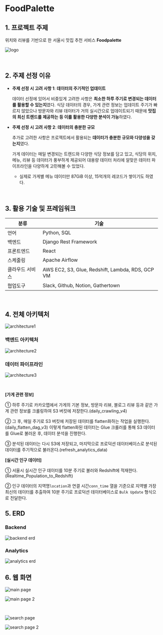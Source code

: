 # FoodPalette

## 1. 프로젝트 주제

위치와 리뷰를 기반으로 한 서울시 맛집 추천 서비스 **Foodpalette**

![logo](image.png)

<br>

## 2. 주제 선정 이유

- **주제 선정 시 고려 사항 1**: **데이터의 주기적인 업데이트**
    
    데이터 선정에 있어서 비중있게 고려한 사항은 **최소한 하루 주기로 변경되는 데이터를 활용할 수 있는지**였다. 식당 데이터의 경우, 가게 관련 정보는 업데이트 주기가 빠르지 않았으나 방문자와 리뷰 데이터가 거의 실시간으로 업데이트되기 때문에 **맛집의 최신 트렌드를 제공하는 등 이를 활용한 다양한 분석이 가능**하였다.
    
- **주제 선정 시 고려 사항 2**: **데이터의 충분한 규모**
    
    추가로 고려한 사항은 프로젝트에서 활용되는 **데이터가 충분한 규모와 다양성을 갖는지**였다.
    
    가게 데이터는 매일 변경되는 트렌드와 다양한 식당 정보를 담고 있고, 식당의 위치, 메뉴, 리뷰 등 데이터가 풍부하게 제공되어 대용량 데이터 처리에 알맞은 데이터 파이프라인을 다양하게 고민해볼 수 있었다.
    
    - 실제로 가게별 메뉴 데이터만 87GiB 이상, 15억개의 레코드가 쌓이기도 하였다.

<br>

## 3. 활용 기술 및 프레임워크

| 분류 | 기술 |
| --- | --- |
| 언어 | Python, SQL |
| 백엔드 | Django Rest Framework |
| 프론트엔드 | React |
| 스케줄링 | Apache Airflow |
| 클라우드 서비스 | AWS EC2, S3, Glue, Redshift, Lambda, RDS, GCP VM |
| 협업도구 | Slack, Github, Notion, Gathertown |

<br>

## 4. 전체 아키텍처

![architecture1](image-1.png)


### 백엔드 아키텍처

![architecture2](image-2.png)

### 데이터 파이프라인

![architecture3](image-3.png)

<br>

**[가게 관련 정보]**

① 하루 주기로 카카오맵에서 가게의 기본 정보, 방문자 리뷰, 블로그 리뷰 등과 같은 가게 관련 정보를 크롤링하여 S3 버킷에 저장한다.(daily_crawling_v4)

② 그 후, 매일 주기로 S3 버킷에 저장된 데이터를 flatten화하는 작업을 실행한다.(daily_flatten_dag_v3) 이렇게 flatten화된 데이터는 Glue 크롤러를 통해 S3 데이터를 Glue로 불러온 후, 데이터 분석을 진행한다.

③ 분석된 데이터는 다시 S3에 저장되고, 마지막으로 프로덕션 데이터베이스로 분석된 데이터를 주기적으로 불러온다.(refresh_analytics_data)

**[실시간 인구 데이터]**

① 서울시 실시간 인구 데이터를 10분 주기로 불러와 Redshift에 적재한다. (Realtime_Population_to_Redshift)

② 인구 데이터의 지역명`location`과 연결 시간`conn_time` 열을 기준으로 지역별 가장 최신의 데이터를 추출하여 10분 주기로 프로덕션 데이터베이스로 `Bulk Update` 형식으로 전달한다.

## 5. ERD

### Backend

![backend erd](image-4.png)

### Analytics

![analytics erd](image-5.png)


## 6. 웹 화면

![main page](image-6.png)

![main page 2](image-7.png)

<br>

![search page](image-8.png)

![search page 2](image-9.png)